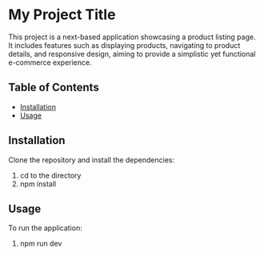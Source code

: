 # My Project Title

This project is a next-based application showcasing a product listing page. It includes features such as displaying products, navigating to product details, and responsive design, aiming to provide a simplistic yet functional e-commerce experience.

## Table of Contents

- [Installation](#installation)
- [Usage](#usage)

## Installation

Clone the repository and install the dependencies:
1. cd to the directory
2. npm install

## Usage

To run the application:
1. npm run dev
